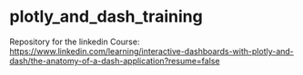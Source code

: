 # plotly_and_dash_training
Repository for the linkedin Course: https://www.linkedin.com/learning/interactive-dashboards-with-plotly-and-dash/the-anatomy-of-a-dash-application?resume=false
